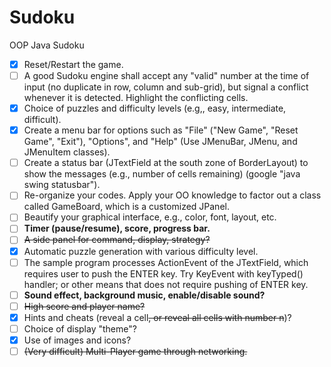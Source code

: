 # Sudoku
OOP Java Sudoku

- [x] Reset/Restart the game.
- [ ] A good Sudoku engine shall accept any "valid" number at the time of input (no duplicate in row, column and sub-grid), but signal a conflict whenever it is detected. Highlight the conflicting cells.
- [X] Choice of puzzles and difficulty levels (e.g,, easy, intermediate, difficult).
- [X] Create a menu bar for options such as "File" ("New Game", "Reset Game", "Exit"), "Options", and "Help" (Use JMenuBar, JMenu, and JMenuItem classes).
- [ ] Create a status bar (JTextField at the south zone of BorderLayout) to show the messages (e.g., number of cells remaining) (google "java swing statusbar").
- [ ] Re-organize your codes. Apply your OO knowledge to factor out a class called GameBoard, which is a customized JPanel.
- [ ] Beautify your graphical interface, e.g., color, font, layout, etc.
- [ ] **Timer (pause/resume), score, progress bar.**
- [ ] ~~A side panel for command, display, strategy?~~
- [X] Automatic puzzle generation with various difficulty level.
- [ ] The sample program processes ActionEvent of the JTextField, which requires user to push the ENTER key. Try KeyEvent with keyTyped() handler; or other means that does not require pushing of ENTER key.
- [ ] **Sound effect, background music, enable/disable sound?**
- [ ] ~~High score and player name?~~
- [X] Hints and cheats (reveal a cell~~, or reveal all cells with number n~~)?
- [ ] Choice of display "theme"?
- [X] Use of images and icons?
- [ ] ~~(Very difficult) Multi-Player game through networking.~~
